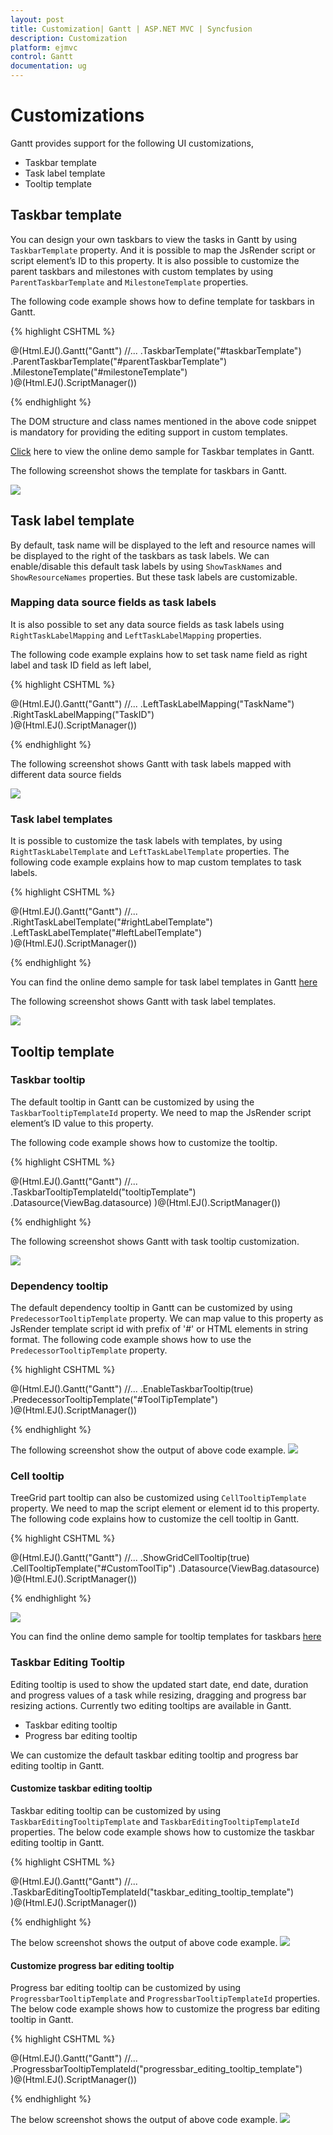 ```yaml
---
layout: post
title: Customization| Gantt | ASP.NET MVC | Syncfusion
description: Customization
platform: ejmvc
control: Gantt
documentation: ug
---
```


# Customizations 

Gantt provides support for the following UI customizations,

* Taskbar template
* Task label template
* Tooltip template

## Taskbar template

You can design your own taskbars to view the tasks in Gantt by using `TaskbarTemplate` property. And it is possible to map the JsRender script or script element’s ID to this property. It is also possible to customize the parent taskbars and milestones with custom templates by using `ParentTaskbarTemplate` and `MilestoneTemplate` properties. 

The following code example shows how to define template for taskbars in Gantt. 

{% highlight CSHTML %}

<script type="text/x-jsrender" id="taskbarTemplate">
    <div class="e-gantt-template-taskbar bg-color">
        <div>
            //…
        </div>
        <div class="e-gantt-template-progressbar">
        </div>
    </div>
</script>

<script type="text/x-jsrender" id="parentTaskbarTemplate">
    <div class="e-gantt-template-taskbar">
        //…
        <div class="e-gantt-template-progressbar">
        </div>
    </div>
</script>

<script type="text/x-jsrender" id="milestoneTemplate">
    <div class="e-gantt-template-milestone" style="background-color:transparent;">
        <div class="e-gantt-milestone milestone-top"></div>
        <div class="e-gantt-milestone milestone-bottom"></div>
    </div>
</script>

@(Html.EJ().Gantt("Gantt")
    //...
    .TaskbarTemplate("#taskbarTemplate")
    .ParentTaskbarTemplate("#parentTaskbarTemplate")
    .MilestoneTemplate("#milestoneTemplate")   
)@(Html.EJ().ScriptManager())

{% endhighlight %}

The DOM structure and class names mentioned in the above code snippet is mandatory for providing the editing support in custom templates.

[Click](https://mvc.syncfusion.com/demos/web/gantt/gantttaskbartemplate) here to view the online demo sample for Taskbar templates in Gantt.

The following screenshot shows the template for taskbars in Gantt.

![](Customization_images/Customization_img1.png)

## Task label template

By default, task name will be displayed to the left and resource names will be displayed to the right of the taskbars as task labels. We can enable/disable this default task labels by using `ShowTaskNames` and `ShowResourceNames` properties. But these task labels are customizable.

### Mapping data source fields as task labels

It is also possible to set any data source fields as task labels using `RightTaskLabelMapping` and `LeftTaskLabelMapping` properties.

The following code example explains how to set task name field as right label and task ID field as left label,

{% highlight CSHTML %}

@(Html.EJ().Gantt("Gantt")
    //...
    .LeftTaskLabelMapping("TaskName")
    .RightTaskLabelMapping("TaskID")    
)@(Html.EJ().ScriptManager())

{% endhighlight %}

The following screenshot shows Gantt with task labels mapped with different data source fields

![](Customization_images/Customization_img4.png)

### Task label templates

It is possible to customize the task labels with templates, by using `RightTaskLabelTemplate` and `LeftTaskLabelTemplate` properties. The following code example explains how to map custom templates to task labels.

{% highlight CSHTML %}

<script id="rightLabelTemplate" type="text/x-jsrender">
    {{"{{"}}if #data['resourceNames']{{}}}}
    <div>
        {{"{{"}}for resourceInfo{{}}}}
        <img src="themes/web/content/images/gantt/{{"{{"}}:resourceName{{}}}}.png" height="30px" />
        <span style="margin-left:5px;">{{"{{"}}:resourceName{{}}}}</span> {{"{{"}}:~_getSeparator(#get("array").data.length,#index){{}}}} {{"{{"}}/for{{}}}}
    </div>
    {{/if}}
</script>

<script id="leftLabelTemplate" type="text/x-jsrender">
    <div style="padding-top:5px;">
        <span>{{"{{"}}:#data['taskName']{{}}}}  [{{"{{"}}:status{{}}}}%]</span>
    </div>
</script>

@(Html.EJ().Gantt("Gantt")
    //...
    .RightTaskLabelTemplate("#rightLabelTemplate")
    .LeftTaskLabelTemplate("#leftLabelTemplate")    
)@(Html.EJ().ScriptManager())

{% endhighlight %}

You can find the online demo sample for task label templates in Gantt [here](https://mvc.syncfusion.com/demos/web/gantt/gantttasklabeltemplate)

The following screenshot shows Gantt with task label templates.

![](Customization_images/Customization_img2.png)

## Tooltip template

### Taskbar tooltip

The default tooltip in Gantt can be customized by using the `TaskbarTooltipTemplateId` property. We need to map the JsRender script element’s ID value to this property.

The following code example shows how to customize the tooltip.

{% highlight CSHTML %}

<script type="text/x-jsrender" id="tooltipTemplate">

    <table>

       {{"{{"}}if #data['resourceNames']{{}}}}

        <tr>

            <td rowspan="3" style="padding:3px"><img src="themes/web/content/images/gantt/{{"{{"}}:#data['resourceNames']{{}}}}.png" height="40px" /></td>

            <td style="padding:3px"><b>Task done By:</b></td>

            <td style="padding:3px">{{"{{"}}:#data['resourceNames']{{}}}}</td>

        </tr>

        {{/if{{}}}}

        <tr>

            <td style="padding:3px"><b>Starts On:</b></td>

            <td style="padding:3px">{{"{{"}}:~_ganttDateFormatter("startDate"){{}}}}</td>

        </tr>

        <tr>

            <td style="padding:3px"><b>Ends On:</b></td>

            <td style="padding:3px">{{"{{"}}:~_ganttDateFormatter("endDate"){{}}}}</td>

        </tr>

    </table>

</script>


@(Html.EJ().Gantt("Gantt")
    //...
    .TaskbarTooltipTemplateId("tooltipTemplate")
    .Datasource(ViewBag.datasource)
)@(Html.EJ().ScriptManager())

{% endhighlight %}

The following screenshot shows Gantt with task tooltip customization.

![](Customization_images/Customization_img3.png)

### Dependency tooltip

The default dependency tooltip in Gantt can be customized by using `PredecessorTooltipTemplate` property. We can map value to this property as  JsRender template script id with prefix of '#' or HTML elements in string format. The following code example shows how to use the `PredecessorTooltipTemplate` property.

{% highlight CSHTML %}

<script type="text/javascript">
    
    $.views.helpers({
        _Type: getType,
        _Lag: getLag
    });

    function getType() {
        return this.data.linkText;
    }

    function getLag() {
        return this.data.offset + " " + this.data.offsetUnit;        
    }
</script>

<script id="ToolTipTemplate" type="text/x-jsrender">

    <table>
            <tr>
                <td><b>Type:</b></td>
                <td><i>{{:~_Type()}}</i></td>
            </tr>
            <tr>
                <td><b>Lag:</b></td>
                <td><i>{{:~_Lag()}}</i></td>
            </tr>
    </table>

</script>

@(Html.EJ().Gantt("Gantt")
    //...
	.EnableTaskbarTooltip(true)
    .PredecessorTooltipTemplate("#ToolTipTemplate")    
)@(Html.EJ().ScriptManager())

{% endhighlight %}

The following screenshot show the output of above code example.
![](Customization_images/Customization_img8.png)

### Cell tooltip 

TreeGrid part tooltip can also be customized using `CellTooltipTemplate` property. We need to map the script element or element id to this property. The following code explains how to customize the cell tooltip in Gantt.

{% highlight CSHTML %}

<script type="text/javascript">

    $.views.helpers({
        _TaskID: getTaskID,
        _TaskName: getTaskName
    });

    function getTaskID() {
        return this.data.record["taskId"];
    }

    function getTaskName() {
        return this.data.record["taskName"];
    }
</script>

<script id="CustomToolTip" type="text/x-jsrender">
    <table>
        <tr>
            <td>Id:</td>
            <td>{{"{{"}}:~_TaskID(){{}}}}</td>
        </tr>
        <tr>
            <td>Name:</td>
            <td>{{"{{"}}:~_TaskName(){{}}}}</td>
        </tr>
    </table>
</script>

@(Html.EJ().Gantt("Gantt")
    //...
    .ShowGridCellTooltip(true)
    .CellTooltipTemplate("#CustomToolTip")
    .Datasource(ViewBag.datasource)
)@(Html.EJ().ScriptManager())

{% endhighlight %}

![](Customization_images/Customization_img5.png)

You can find the online demo sample for tooltip templates for taskbars [here](https://mvc.syncfusion.com/demos/web/gantt/gantttooltiptemplate)

### Taskbar Editing Tooltip

Editing tooltip is used to show the updated start date, end date, duration and progress values of a task while resizing, dragging and progress bar resizing actions. Currently two editing tooltips are available in Gantt.

* Taskbar editing tooltip
* Progress bar editing tooltip

We can customize the default taskbar editing tooltip and progress bar editing tooltip in Gantt.

#### Customize taskbar editing tooltip

Taskbar editing tooltip can be customized by using `TaskbarEditingTooltipTemplate` and `TaskbarEditingTooltipTemplateId` properties. The below code example shows how to customize the taskbar editing tooltip in Gantt.

{% highlight CSHTML %}

<script type="text/javascript">
    $.views.helpers({
        getStartDate: function () {
            return ej.format(this.data.startDate, "MM/dd/yyyy", "en-US");
        },
        getEndDate: function () {
            return ej.format(this.data.endDate, "MM/dd/yyyy", "en-US");
        }
    });
</script>

<script id="taskbar_editing_tooltip_template" type="text/x-jsrender">
    <table>
        <tr>
            <td colspan="2" style="padding:3px;font-weight:bold;font-style:italic">{{:taskName}}</td>
        </tr>
        <tr>
            <td style="padding:3px;font-weight:bold">Start Date</td>
            <td style="padding:3px">{{:~getStartDate(#data)}}</td>
        </tr>
        <tr>
            <td style="padding:3px;font-weight:bold">End Date</td>
            <td style="padding:3px">{{:~getEndDate(#data)}}</td>
        </tr>
        <tr>
            <td style="padding:3px;font-weight:bold">Duration</td>
            <td style="padding:3px">{{:duration}} {{:durationUnit}}</td>
        </tr>
    </table>
</script>

@(Html.EJ().Gantt("Gantt")
    //...
    .TaskbarEditingTooltipTemplateId("taskbar_editing_tooltip_template")    
)@(Html.EJ().ScriptManager())

{% endhighlight %}

The below screenshot shows the output of above code example.
![](Customization_images/Customization_img6.png)

#### Customize progress bar editing tooltip

Progress bar editing tooltip can be customized by using `ProgressbarTooltipTemplate` and `ProgressbarTooltipTemplateId` properties. The below code example shows how to customize the progress bar editing tooltip in Gantt.

{% highlight CSHTML %}

<script id="progressbar_editing_tooltip_template" type="text/x-jsrender">
    <table>
        <tr>
            <td colspan="2" style="padding:3px;font-weight:bold;font-style:italic">{{:taskName}}</td>
        </tr>
        <tr>
            <td style="padding:3px;font-weight:bold">Task Status</td>
            <td style="padding:3px">{{:status}}%</td>
        </tr>
    </table>
</script>

@(Html.EJ().Gantt("Gantt")
    //...
    .ProgressbarTooltipTemplateId("progressbar_editing_tooltip_template")    
)@(Html.EJ().ScriptManager())

{% endhighlight %}

The below screenshot shows the output of above code example.
![](Customization_images/Customization_img7.png)


